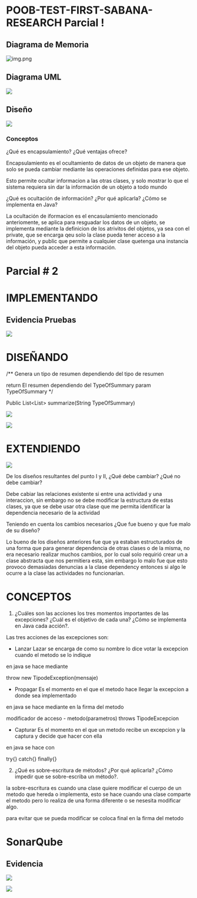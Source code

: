  # POOB-TEST-FIRST-SABANA-RESEARCH Parcial !

 ## Diagrama de Memoria

 ![img.png](img.png)

 ## Diagrama UML

 ![](img/UML.png)

 ## Diseño
 ![](img/Diseño.png)

 ### Conceptos

 ¿Qué es encapsulamiento? ¿Qué ventajas ofrece?

 Encapsulamiento es el ocultamiento de datos de un objeto de manera que solo se pueda cambiar mediante las operaciones definidas para ese objeto.

 Esto permite ocultar informacion a las otras clases, y solo mostrar lo que el sistema requiera sin dar la información de un objeto a todo mundo

 ¿Qué es ocultación de información? ¿Por qué aplicarla? ¿Cómo se implementa en Java?

 La ocultación de iformacion es el encasulamiento mencionado anteriomente, se aplica para resguadar los datos de un objeto, se implementa mediante la definicion de los atrivitos del objetos, ya sea con el private, que se encarga qeu solo la clase pueda tener acceso a la información, y public que permite a cualquier clase quetenga una instancia del objeto pueda acceder a esta información.



 # Parcial # 2

 # IMPLEMENTANDO

 ## Evidencia Pruebas

 ![](img/EVI.png)

 # DISEÑANDO


/**
Genera un tipo de resumen dependiendo del tipo de resumen

return El resumen dependiendo del TypeOfSummary
param TypeOfSummary
*/

 Public List<List<String>> summarize(String TypeOfSummary)


 ![](img/SEC.svg)

 ![](img/UML.svg)

 # EXTENDIENDO

 ![](img/UML-2.svg)

 De los diseños resultantes del punto I y II, ¿Qué debe cambiar? ¿Qué no debe cambiar?

 Debe cabiar las relaciones existente si entre una actividad y una interaccion, sin embargo no se debe modificar la estructura de estas clases, ya que se debe usar otra clase que me permita identificar la dependencia necesario de la actividad

 Teniendo en cuenta los cambios necesarios ¿Que fue bueno y que fue malo de su diseño?

 Lo bueno de los diseños anteriores fue que ya estaban estructurados de una forma que para generar dependencia de otras clases o de la misma, no era necesario realizar muchos cambios, por lo cual solo requirió crear un a clase abstracta que nos permitiera esta, sim embargo lo malo fue que esto provoco demasiadas denuncias a la clase dependency entonces si algo le ocurre a la clase las actividades no funcionarían.

 # CONCEPTOS

 1. ¿Cuáles son las acciones los tres momentos importantes de las excepciones? ¿Cuál es el objetivo de cada una? ¿Cómo se implementa en Java cada acción?.

 Las tres acciones de las excepciones son:

 * Lanzar
 Lazar se encarga de como su nombre lo dice votar la excepcion cuando el metodo se lo indique

 en java se hace mediante

 throw new TipodeException(mensaje)

 * Propagar
 Es el momento en el que el metodo hace llegar la excepcion a donde sea implementado

 en java se hace mediante en la firma del metodo


 modificador de acceso - metodo(parametros) throws TipodeExcepcion

 * Capturar
 Es el momento en el que un metodo recibe un excepcion y la captura y decide que hacer con ella

 en java se hace con

 try{}
 catch{}
 finally{}       


 2. ¿Qué es sobre-escritura de métodos? ¿Por qué aplicarla? ¿Cómo impedir que se sobre-escriba un método?.

la sobre-escritura es cuando una clase quiere modificar el cuerpo de un metodo que hereda o implementa, esto se hace cuando una clase comparte el metodo pero lo realiza de una forma diferente o se nesesita modificar algo.

para evitar que se pueda modificar se coloca final en la firma del metodo


 # SonarQube

 ## Evidencia

 ![](img/Sonar1.png)

 ![](img/Sonar2.png)
